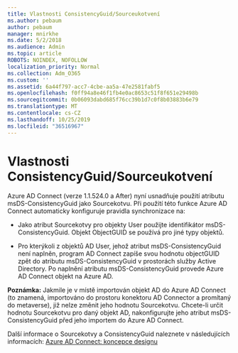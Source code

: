 ```yaml
---
title: Vlastnosti ConsistencyGuid/Sourceukotvení
ms.author: pebaum
author: pebaum
manager: mnirkhe
ms.date: 5/2/2018
ms.audience: Admin
ms.topic: article
ROBOTS: NOINDEX, NOFOLLOW
localization_priority: Normal
ms.collection: Adm_O365
ms.custom: ''
ms.assetid: 6a44f797-acc7-4cbe-aa5a-47e2581fabf5
ms.openlocfilehash: f0ff94a8e46f1fb4e0ac8653c51f8f651e29498b
ms.sourcegitcommit: 0b06093dabd685f76cc39b1d7c0f8b03883b6e79
ms.translationtype: MT
ms.contentlocale: cs-CZ
ms.lasthandoff: 10/25/2019
ms.locfileid: "36516967"
---
```

# <a name="consistencyguid--sourceanchor-behavior"></a>Vlastnosti ConsistencyGuid/Sourceukotvení

Azure AD Connect (verze 1.1.524.0 a After) nyní usnadňuje použití atributu msDS-ConsistencyGuid jako Sourcekotvu. Při použití této funkce Azure AD Connect automaticky konfiguruje pravidla synchronizace na:
  
- Jako atribut Sourcekotvy pro objekty User použijte identifikátor msDS-ConsistencyGuid. Objekt ObjectGUID se používá pro jiné typy objektů.
    
- Pro kterýkoli z objektů AD User, jehož atribut msDS-ConsistencyGuid není naplněn, program AD Connect zapíše svou hodnotu objectGUID zpět do atributu msDS-ConsistencyGuid v prostorách služby Active Directory. Po naplnění atributu msDS-ConsistencyGuid provede Azure AD Connect objekt na Azure AD.
    
 **Poznámka:** Jakmile je v místě importován objekt AD do Azure AD Connect (to znamená, importováno do prostoru konektoru AD Connector a promítaný do metaverse), již nelze změnit jeho hodnotu Sourcekotvu. Chcete-li určit hodnotu Sourcekotvu pro daný objekt AD, nakonfigurujte jeho atribut msDS-ConsistencyGuid před jeho importem do Azure AD Connect. 
  
Další informace o Sourcekotvy a ConsistencyGuid naleznete v následujících informacích: [Azure AD Connect: koncepce designu](https://docs.microsoft.com/azure/active-directory/connect/active-directory-aadconnect-design-concepts)
  

